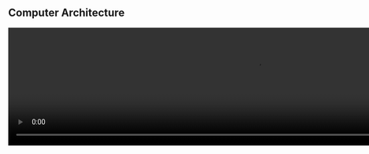 

## Computer Architecture 

<video width="1000" height="240" controls>
  <source src="http://ankit-portfolio.s3-ap-southeast-1.amazonaws.com/system-design/basics/00-computer-architecture.mp4" type="video/mp4">
</video>
